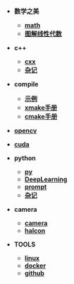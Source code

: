 - **数学之美**
    - [**math**](./math/math.md)
    - [**图解线性代数**](./math/linear.md)

- **c++**
  - [**cxx**](./cxx/cxx.md)
  - [**杂记**](./cxx/tips.md)

- **compile**
  - [**示例**](./compile/compile.md)
  - [**xmake手册**](./compile/xmake.md)
  - [**cmake手册**](./compile/cmake.md)


- [**opencv**](./cxx/opencv.md)
- [**cuda**](./cxx/nvidia.md)

- **python**
    - [**py**](./py/py.md)
    - [**DeepLearning**](./py/DeepLearning.md)
    - [**prompt**](./py/prompt.md)
    - [**杂记**](./py/tips.md)


- **camera**
    - [**camera**](./camera/camera.md)
    - [**halcon**](./camera/halcon.md)

- **TOOLS**
  - [**linux**](./linux/tools.md)
  - [**docker**](./linux/docker.md)
  - [**github**](./github/github.md)


 

